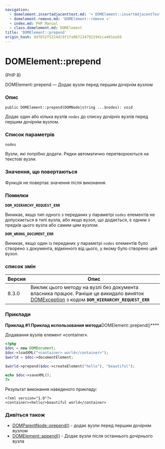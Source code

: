 ```yaml
---
navigation:
  - domelement.insertadjacenttext.md: '« DOMElement::insertAdjacentText'
  - domelement.remove.md: 'DOMElement::remove »'
  - index.md: PHP Manual
  - class.domelement.md: DOMElement
title: 'DOMElement::prepend'
origin_hash: ddf652f5224dc9f1fa9671347921941ca401ea50
---
```

# DOMElement::prepend

(PHP 8)

DOMElement::prepend — Додає вузли перед першим дочірнім вузлом

### Опис

```methodsynopsis
public DOMElement::prepend(DOMNode|string ...$nodes): void
```

Додає один або кілька вузлів `nodes` до списку дочірніх вузлів перед першим дочірнім вузлом.

### Список параметрів

`nodes`

Вузли, які потрібно додати. Рядки автоматично перетворюються на текстові вузли.

### Значення, що повертаються

Функція не повертає значення після виконання.

### Помилки

**`DOM_HIERARCHY_REQUEST_ERR`**

Виникає, якщо тип одного з переданих у параметрі `nodes` елементів не допускається в типі вузла, або якщо вузол, що додається, є одним з предків цього вузла або самим цим вузлом.

**`DOM_WRONG_DOCUMENT_ERR`**

Виникає, якщо один із переданих у параметрі `nodes` елементів було створено з документа, відмінного від цього, у якому було створено цей вузол.

### список змін

| Версия | Опис |
| --- | --- |
| 8.3.0 | Виклик цього методу на вузлі без документа власника працює. Раніше це викидало виняток [DOMException](class.domexception.md) з кодом **`DOM_HIERARCHY_REQUEST_ERR`** |

### Приклади

**Приклад #1 Приклад использования метода**DOMElement::prepend()\*\*\*\*

Додавання вузлів елемент «container».

```php
<?php
$doc = new DOMDocument;
$doc->loadXML("<container> world</container>");
$world = $doc->documentElement;

$world->prepend($doc->createElement("hello"), "beautiful");

echo $doc->saveXML();
?>
```

Результат виконання наведеного прикладу:

```
<?xml version="1.0"?>
<container><hello/>beautiful world</container>
```

### Дивіться також

-   [DOMParentNode::prepend()](domparentnode.prepend.md) \- додає вузли перед першим дочірнім вузлом
-   [DOMElement::append()](domelement.append.md) \- Додає вузли після останнього дочірнього вузла
